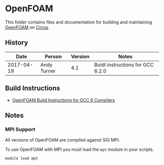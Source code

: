 OpenFOAM
========

This folder contains files and documentation for building and maintaining
[OpenFOAM](http://www.openfoam.org) on [Cirrus](http://www.cirus.ac.uk).

History
-------

Date | Person | Version | Notes
---- | -------|---------|------
2017-04-19 | Andy Turner | 4.1 | Buidl instructions for GCC 6.2.0

Build Instructions
------------------

* [OpenFOAM Build Instructions for GCC 6 Compilers](build_openfoam_4.1_gcc6.md)

Notes
-----

### MPI Support

All versions of OpenFOAM are compiled against SGI MPI.

To use OpenFOAM with MPI you must load the `mpt` module in your scripts.

```bash
module load mpt
```

